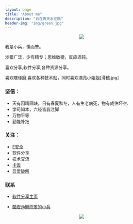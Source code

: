 ```yaml
---
layout: page
title: "About me"
description: "云在青天水在瓶"
header-img: "img/green.jpg"
---
```



<center>
    <p><img src="http://img2.touxiang.cn/file/20160125/93e998bc10a9f02b91dea30d1ed6d4bf.jpg" align="center"></p>
</center>  

我是小兵，懒而笨。  

涉猎广泛，少有精专；思维敏捷，反应迟钝。

喜欢分享,软件分享,各种资源分享。

喜欢瞎琢磨,喜欢各种技术贴，同时喜欢漂亮小姐姐[滑稽.jpg]
  
### 坚信： 

- 天有因晴圆缺，日有春夏秋冬，人有生老病死，物有成住坏空.
- 学苟知本，六经皆我注脚 
- 万物平等
- 勤能补拙

### 关注： 

- [E安全](https://www.easyaq.com/)
- 软件分享
- 技术交流
- [卡饭](http://bbs.kafan.cn/)
- [吾爱破解](http://www.52pojie.cn/)

### 联系

- [软件分享主页](http://xiaobing211314.ys168.com/)

- [酷安@懒而笨的小兵](https://www.coolapk.com/u/849427)





<center>
    <p><img src="http://easyread.ph.126.net/b9Bigob7TjH6GXgBDnrj2Q==/7916967505106579244.gif" align="center"></p>
</center>






